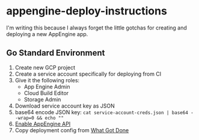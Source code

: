 # appengine-deploy-instructions

I'm writing this because I always forget the little gotchas for creating and deploying a new AppEngine app.

## Go Standard Environment

1. Create new GCP project
1. Create a service account specifically for deploying from CI
  1. Give it the following roles:
      * App Engine Admin
      * Cloud Build Editor
      * Storage Admin
  1. Download service account key as JSON
1. base64 encode JSON key: `cat service-account-creds.json | base64 --wrap=0 && echo ""`
1. [Enable AppEngine API](https://console.developers.google.com/apis/api/appengine.googleapis.com/overview)
1. Copy deployment config from [What Got Done](https://github.com/mtlynch/whatgotdone/blob/2fee6628d1057c47b27ce521fc7256ef29854358/.circleci/config.yml#L84-L114)
